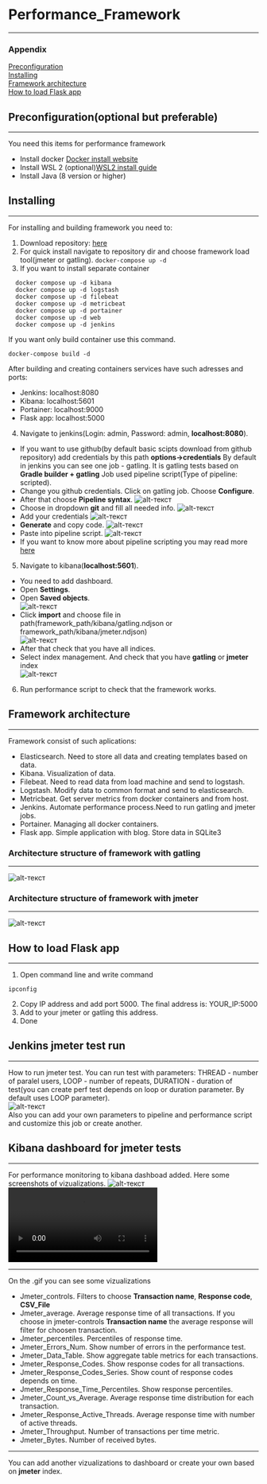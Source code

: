 # Performance_Framework
----------------------
### Appendix 
[Preconfiguration](https://github.com/youketero/Performance_Framework#preconfigurationoptional-but-preferable)  
[Installing](https://github.com/youketero/Performance_Framework#installing)  
[Framework architecture](https://github.com/youketero/Performance_Framework#framework-architecture)   
[How to load Flask app](https://github.com/youketero/Performance_Framework#how-to-load-flask-app)   

## Preconfiguration(optional but preferable)
---------------
You need this items for performance framework
- Install docker [Docker install website](https://docs.docker.com/engine/install/)
- Install WSL 2 (optional)[WSL2 install guide][2]
- Install Java (8 version or higher) 
## Installing
---------------
For installing and building framework you need to:
1. Download repository: [here][3]
2. For quick install navigate to repository dir and choose framework load tool(jmeter or gatling).
 ```docker-compose up -d```
3. If you want to install separate container
```docker compose up -d elasticsearch
  docker compose up -d kibana 
  docker compose up -d logstash
  docker compose up -d filebeat
  docker compose up -d metricbeat
  docker compose up -d portainer
  docker compose up -d web
  docker compose up -d jenkins
  ```
If you want only build container use this command.
```
docker-compose build -d
```
After building and creating containers services have such adresses and ports:
- Jenkins: localhost:8080
- Kibana: localhost:5601
- Portainer: localhost:9000
- Flask app: localhost:5000
4. Navigate to jenkins(Login: admin, Password: admin, **localhost:8080**).
+ If you want to use github(by default basic scipts download from github repository) add credentials by this path **options->credentials**
By default in jenkins you can see one job - gatling. It is gatling tests based on **Gradle builder + gatling**
Job used pipeline script(Type of pipeline: scripted). 
+ Change you github credentials. Click on gatling job. Choose **Configure**.
+ After that choose **Pipeline syntax**. 
![alt-текст](https://github.com/youketero/Performance_Framework/blob/main/img/Pipeline_syntax.jpg "Pipeline syntax")
+ Choose in dropdown **git** and fill all needed info. 
![alt-текст](https://github.com/youketero/Performance_Framework/blob/main/img/Git_hub.jpg "Git Hub config")
+ Add your credentials
![alt-текст](https://github.com/youketero/Performance_Framework/blob/main/img/Credentials.jpg "Credentials")
+ **Generate** and copy code.
![alt-текст](https://github.com/youketero/Performance_Framework/blob/main/img/Export_cred.jpg "Export credentials")
+ Paste into pipeline script.
![alt-текст](https://github.com/youketero/Performance_Framework/blob/main/img/pipeline_script.jpg "Pipeline script")
+ If you want to know more about pipeline scripting you may read more [here][4]
5. Navigate to kibana(**localhost:5601**).
+ You need to add dashboard. 
+ Open **Settings**. 
+ Open **Saved objects**.  
![alt-текст](https://github.com/youketero/Performance_Framework/blob/main/img/Management_kibana.jpg "Management") 
+ Click **import** and choose file in path(framework_path/kibana/gatling.ndjson or framework_path/kibana/jmeter.ndjson)  
![alt-текст](https://github.com/youketero/Performance_Framework/blob/main/img/Import_kibana.jpg "Import") 
+ After that check that you have all indices.
+ Select index management. And check that you have **gatling** or **jmeter** index  
![alt-текст](https://github.com/youketero/Performance_Framework/blob/main/img/Index_kibana.jpg "Index kibana") 
6. Run performance script to check that the framework works.


## Framework architecture
------------------
Framework consist of such aplications:
- Elasticsearch. Need to store all data and creating templates based on data.
- Kibana. Visualization of data. 
- Filebeat. Need to read data from load machine and send to logstash.
- Logstash. Modify data to common format and send to elasticsearch.
- Metricbeat. Get server metrics from docker containers and from host.
- Jenkins. Automate performance process.Need to run gatling and jmeter jobs.
- Portainer. Managing all docker containers.
- Flask app. Simple application with blog. Store data in SQLite3

### Architecture structure of framework with gatling
------------------

![alt-текст](https://github.com/youketero/Performance_Framework/blob/main/img/framework_architecture.jpg "Framework architecture gatling")

### Architecture structure of framework with jmeter
------------------

![alt-текст](https://github.com/youketero/Performance_Framework/blob/main/img/architecture_jmeter.jpg "Framework architecture jmeter")


## How to load Flask app
----------
1. Open command line and write command  
```
ipconfig
```
2. Copy IP address and add port 5000. The final address is: YOUR_IP:5000
3. Add to your jmeter or gatling this address.
4. Done

## Jenkins jmeter test run
-----------  
  
How to run jmeter test. 
You can run test with parameters: THREAD - number of paralel users, LOOP - number of repeats, DURATION - duration of test(you can create perf test depends on loop or duration parameter. By default uses LOOP parameter).  
![alt-текст](https://github.com/youketero/Performance_Framework/blob/main/img/jenkins_jmeter.gif "Jenkins job")  
Also you can add your own parameters to pipeline and performance script and customize this job or create another.  

## Kibana dashboard for jmeter tests
-----------
For performance monitoring to kibana dashboad added.
Here some screenshots of vizualizations.
![alt-текст](https://github.com/youketero/Performance_Framework/blob/main/img/kibana_dashboard_jmeter.gif "Kibana dashboard for jmeter")
![alt-текст](https://github.com/youketero/Performance_Framework/blob/main/img/jmeter_vid.mkv "Kibana dashboard for jmeter")

-----------
On the .gif you can see some vizualizations
- Jmeter_controls. Filters to choose **Transaction name**, **Response code**, **CSV_File**
- Jmeter_average. Average response time of all transactions. If you choose in jmeter-controls **Transaction name** the average response will filter for choosen transaction.
- Jmeter_percentiles. Percentiles of response time.
- Jmeter_Errors_Num. Show number of errors in the performance test. 
- Jmeter_Data_Table. Show aggregate table metrics for each transactions.
- Jmeter_Response_Codes. Show response codes for all transactions.
- Jmeter_Response_Codes_Series. Show count of response codes depends on time.
- Jmeter_Response_Time_Percentiles. Show response percentiles.
- Jmeter_Count_vs_Average. Average response time distribution for each transaction.
- Jmeter_Response_Active_Threads. Average response time with number of active threads.
- Jmeter_Throughput. Number of transactions per time metric.
- Jmeter_Bytes. Number of received bytes.
-----------
You can add another vizualizations to dashboard or create your own based on **jmeter** index.


[2]: https://docs.microsoft.com/en-us/windows/wsl/install-win10
[3]: https://github.com/youketero/Performance_Framework
[4]: https://www.jenkins.io/doc/book/pipeline/syntax/ 
